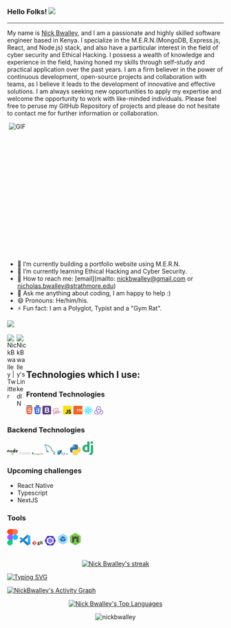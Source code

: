 ### Hello Folks! <img src="https://media.giphy.com/media/hvRJCLFzcasrR4ia7z/giphy.gif" width="25px">

<hr/>

My name is [Nick Bwalley](https://www.linkedin.com/in/nick-bwalley-740b80205/), and I am a passionate and highly skilled software engineer based in Kenya. I specialize in the M.E.R.N.(MongoDB, Express.js, React, and Node.js) stack, and also have a particular interest in the field of cyber security and Ethical Hacking. I possess a wealth of knowledge and experience in the field, having honed my skills through self-study and practical application over the past years. I am a firm believer in the power of continuous development, open-source projects and collaboration with teams, as I believe it leads to the development of innovative and effective solutions. I am always seeking new opportunities to apply my expertise and welcome the opportunity to work with like-minded individuals. Please feel free to peruse my GitHub Repository of projects and please do not hesitate to contact me for further information or collaboration.

<img align="right" alt="GIF" src="https://github.com/abhisheknaiidu/abhisheknaiidu/blob/master/code.gif?raw=true" width="500" height="320" />


- 🔭 I’m currently building a portfolio website using M.E.R.N.
- 🌱 I’m currently learning Ethical Hacking and Cyber Security.
- 💼 How to reach me: [email](mailto: nickbwalley@gmail.com or nicholas.bwalley@strathmore.edu)
- 💬 Ask me anything about coding, I am happy to help :)
- 😄 Pronouns: He/him/his.
- ⚡ Fun fact: I am a Polyglot, Typist and a "Gym Rat".  

![](https://komarev.com/ghpvc/?username=NickBwalley&color=blue)

<a href="https://twitter.com/NickBwalley">
  <img align="left" alt="NickBwalley | Twitter" width="22px" src="https://raw.githubusercontent.com/peterthehan/peterthehan/master/assets/twitter.svg" />
</a>
<a href="https://www.linkedin.com/in/nick-bwalley-740b80205/">
  <img align="left" alt="NickBwalley's LinkedIN" width="22px" src="https://raw.githubusercontent.com/peterthehan/peterthehan/master/assets/linkedin.svg" />
</a>
  
<br/><br/><br/>
  
## Technologies which I use:

### Frontend Technologies

<div>
  <img src ="./images/html-5.svg" alt="HTML5 logo" width="3%" title='HTML5'/>
  <img src ="./images/css-3.svg" alt="CSS3 logo" width="3%" title='CSS3'/>
  <img src ="./images/bootstrap.svg" alt="Bootstrap logo" width="4%" title='Bootstrap'/>
  <img src ="./images/sass.svg" alt="Sass logo" width="4%" title='Sass'/>
  <img src ="./images/javascript.svg" alt="JavaScript logo" width="4%" title='JavaScript'/>
  <img src ="./images/es6.svg" alt="ES6 logo" width="4%" title='ES6'/>
  <img src ="./images/react.svg" alt="react logo" width="4%" title='React'/>
  <img src ="./images/redux.svg" alt="redux logo" width="4%" title='Redux'/>
<div> 

### Backend Technologies

<div>
  <img src ="./images/nodejs.svg" alt="Node logo" width="5%" title='Nodejs'/>
  <img src ="./images/express.svg" alt="express logo" width="5%" title='Express'/>
  <img src ="./images/mongodb.svg" alt="D3 logo" width="5%" title='MongoDB'/>
  <img src ="./images/mysql.svg" alt="mysql logo" width="5%" title='MYSQL'/>
  <img src ="./images/sqlite.svg" alt="sqlite logo" width="5%" title='sqlite'/>
  <img src ="./images/python.svg" alt="Python logo" width="5%" title='Python'/>
  <img src ="./images/django.svg" alt="Django logo" width="5%" title='Django'/>
</div>

### Upcoming challenges
  - React Native
  - Typescript
  - NextJS
  
### Tools

<div>
  <img src ="./images/figma.svg" alt="Figma logo" width="5%" title='Figma'/>
  <img src ="./images/visual-studio-code.svg" alt="VS Code logo" width="5%" title='Visual Studio Code'/>
  <img src ="./images/git.svg" alt="Git logo" width="5%" title='Git'/>
  <img src ="./images/eslint.svg" alt="ESLint logo" width="5%" title='ESLint'/>
  <img src ="./images/webpack.svg" alt="Webpack logo" width="5%" title='Webpack'/>
  <img src ="./images/nodemon.svg" alt="Nodemon logo" width="5%" title='Nodemon'/> 
</div>

<br/>

<p align="center">
    <a href="https://github.com/NickBwalley/github-readme-streak-stats">
        <img title="🔥 Get streak stats for your profile at git.io/streak-stats" alt="Nick Bwalley's streak" src="https://github-readme-streak-stats.herokuapp.com/?user=NickBwalley&theme=black-ice&hide_border=false&stroke=0000&background=1c041c"/>
    </a>
</p>


[![Typing SVG](https://readme-typing-svg.herokuapp.com?size=40&center=true&vCenter=true&width=1000&height=100&lines=WELCOME+TO+MY+GITHUB+PROFILE!;hey:\),+Nick+Bwalley+here...;A+Full+Stack+MERN+Software+Engineer..;MongoDB,+ExpressJS,+React/Redux,+NodeJS;My+dream+is+building+elegant+interfaces;and+best+practices+with+MERN...;Lets+dive+in...;)](https://git.io/typing-svg)

<a href="https://github.com/NickBwalley/github-readme-activity-graph"><img alt="NickBwalley's Activity Graph" src="https://activity-graph.herokuapp.com/graph?username=NickBwalley&bg_color=1c041c&color=de34eb&line=5BCDEC&point=FFFFFF&hide_border=false" /></a>

<p align="center">
  <a href="https://github.com/NickBwalley/github-readme-stats"><img alt="Nick Bwalley's Top Languages" src="https://github-readme-stats.vercel.app/api/top-langs/?username=NickBwalley&langs_count=8&count_private=true&layout=compact&theme=react&hide_border=false&bg_color=1c041c" /></a>
  <br/>

<p align="center"> 
  <img src="https://github-readme-stats.vercel.app/api?username=nickbwalley&show_icons=true&layout=compact&theme=react&hide_border=false&bg_color=1c041c" alt="nickbwalley" />
